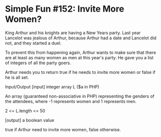 # Simple Fun #152: Invite More Women?

King Arthur and his knights are having a New Years party. Last year Lancelot was jealous of Arthur, 
because Arthur had a date and Lancelot did not, and they started a duel.

To prevent this from happening again, Arthur wants to make sure that there are at least as many women
as men at this year's party. He gave you a list of integers of all the party goers.

Arthur needs you to return true if he needs to invite more women or false if he is all set.

Input/Output
[input] integer array L ($a in PHP)

An array (guaranteed non-associative in PHP) representing the genders of the attendees, where -1 represents 
women and 1 represents men.

2 <= L.length <= 50

[output] a boolean value

true if Arthur need to invite more women, false otherwise.
